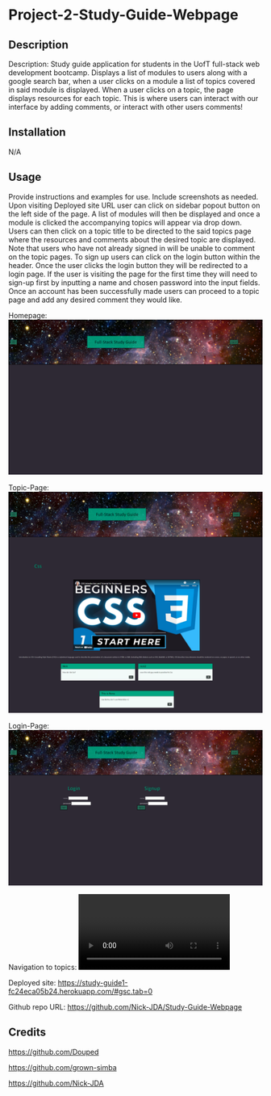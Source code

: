 # Project-2-Study-Guide-Webpage


## Description

Description: Study guide application for students in the UofT full-stack web development bootcamp. Displays a list of modules to users along with a google search bar, when a user clicks on a module a list of topics covered in said module is displayed. When a user clicks on a topic, the page displays resources for each topic. This is where users can interact with our interface by adding comments, or interact with other users comments!

## Installation

N/A

## Usage

Provide instructions and examples for use. Include screenshots as needed.
Upon visiting Deployed site URL user can click on sidebar popout button on the left side of the page. A list of modules will then be displayed and once a module is clicked the accompanying topics will appear via drop down. Users can then click on a topic title to be directed to the said topics page where the resources and comments about the desired topic are displayed. Note that users who have not already signed in will be unable to comment on the topic pages.
To sign up users can click on the login button within the header. Once the user clicks the login button they will be redirected to a login page. If the user is visiting the page for the first time they will need to sign-up first by inputting a name and chosen password into the input fields.
Once an account has been successfully made users can proceed to a topic page and add any desired comment they would like.

Homepage:
![homepage](/readme-assets/study-guide-homepage.png)

Topic-Page:
![topic-page](/readme-assets/study-guide-topic-page.png)

Login-Page:
![login-page](/readme-assets/study-guide-login-page.png)

Navigation to topics:
![topic-route-video](/readme-assets/study-guide-topic-route.webm)


Deployed site: https://study-guide1-fc24eca05b24.herokuapp.com/#gsc.tab=0

Github repo URL: https://github.com/Nick-JDA/Study-Guide-Webpage


## Credits

https://github.com/Douped

https://github.com/grown-simba

https://github.com/Nick-JDA

